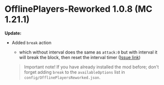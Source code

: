 # OfflinePlayers-Reworked 1.0.8 (MC 1.21.1)

**Update:**

- Added `break` action 
  - which without interval does the same as `attack:0` but with interval it will break the block, then reset the interval timer ([Issue link](https://github.com/TheMisterFish/Fabric_OfflinePlayersReworked/issues/30))

  >Important note! If you have already installed the mod before; don't forget adding `break` to the `availableOptions` list in `config/OfflinePlayersReworked.json`.